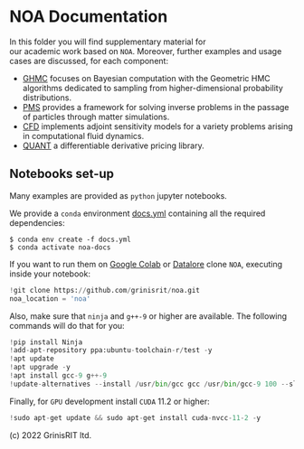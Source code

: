 # NOA Documentation

In this folder you will find supplementary material for  
our academic work based on `NOA`. Moreover, further examples
and usage cases are discussed, for each component:

* [GHMC](ghmc/README.md) focuses on Bayesian computation
  with the Geometric HMC algorithms dedicated to sampling
  from higher-dimensional probability distributions.
* [PMS](pms/README.md) provides a framework for solving inverse problems
  in the passage of particles through matter simulations.
* [CFD](cfd/README.md) implements adjoint sensitivity models for a variety
  problems arising in computational fluid dynamics.
* [QUANT](quant/README.md) a differentiable derivative
  pricing library. 

## Notebooks set-up

Many examples are provided as `python` jupyter notebooks. 

We provide a `conda` environment [docs.yml](../docs.yml) 
containing all the required dependencies:

```
$ conda env create -f docs.yml
$ conda activate noa-docs
```

If you want to run them on
[Google Colab](https://colab.research.google.com/notebooks/welcome.ipynb)
or [Datalore](https://datalore.jetbrains.com/notebooks)
clone `NOA`,  executing inside your notebook:

```python
!git clone https://github.com/grinisrit/noa.git
noa_location = 'noa'
```

Also, make sure that `ninja` and `g++-9` or higher are available. The following commands will do that for you:
```python
!pip install Ninja
!add-apt-repository ppa:ubuntu-toolchain-r/test -y
!apt update
!apt upgrade -y
!apt install gcc-9 g++-9
!update-alternatives --install /usr/bin/gcc gcc /usr/bin/gcc-9 100 --slave /usr/bin/g++ g++ /usr/bin/g++-9
```

Finally, for `GPU` development install `CUDA` 11.2 or higher: 
```python
!sudo apt-get update && sudo apt-get install cuda-nvcc-11-2 -y
```
(c) 2022 GrinisRIT ltd. 